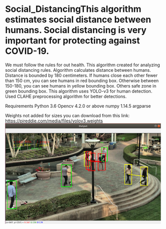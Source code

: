 # Social_DistancingThis algorithm estimates social distance between humans. Social distancing is very important for protecting against COVID-19. 
We must follow the rules for out health. This algorithm created for analyzing social distancing rules. 
Algorithm calculates distance between humans. Distance is bounded by 180 centimeters. If humans close each other fewer than 150 cm, you can see humans in red bounding box.
Otherwise between 150-180, you can see humans in yellow bounding box. Others safe zone in green bounding box. This algorithm uses YOLO-v3 for human detection. 
Used CLAHE preprocessing algorithm for better detections. 

Requirements
Python 3.6
Opencv 4.2.0 or above
numpy 1.14.5
argparse


Weights not added for sizes you can download from this link: https://pjreddie.com/media/files/yolov3.weights
<img src="./example/example1.png">
